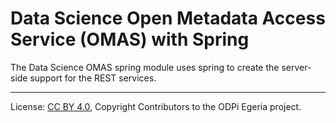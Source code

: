 <!-- SPDX-License-Identifier: CC-BY-4.0 -->
<!-- Copyright Contributors to the ODPi Egeria project. -->

# Data Science Open Metadata Access Service (OMAS) with Spring

The Data Science OMAS spring module uses spring to create the server-side support for the REST services.

----
License: [CC BY 4.0](https://creativecommons.org/licenses/by/4.0/),
Copyright Contributors to the ODPi Egeria project.
